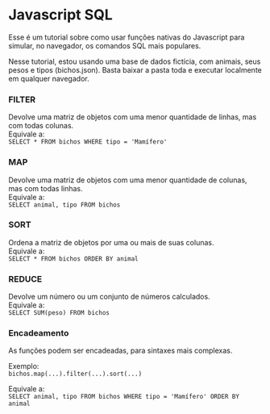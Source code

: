 # Javascript SQL

Esse é um tutorial sobre como usar funções nativas do Javascript para simular, no navegador, os comandos SQL mais populares.

Nesse tutorial, estou usando uma base de dados fictícia, com animais, seus pesos e tipos (bichos.json). Basta baixar a pasta toda e executar localmente em qualquer navegador.

### FILTER
Devolve uma matriz de objetos com uma menor quantidade de linhas, mas com todas colunas.  
Equivale a:  
``SELECT * FROM bichos WHERE tipo = 'Mamífero'``

### MAP
Devolve uma matriz de objetos com uma menor quantidade de colunas, mas com todas linhas.  
Equivale a:  
``SELECT animal, tipo FROM bichos``

### SORT
Ordena a matriz de objetos por uma ou mais de suas colunas.  
Equivale a:  
``SELECT * FROM bichos ORDER BY animal``

### REDUCE
Devolve um número ou um conjunto de números calculados.  
Equivale a:   
``SELECT SUM(peso) FROM bichos``
  
### Encadeamento  
As funções podem ser encadeadas, para sintaxes mais complexas.   
  
Exemplo:  
``bichos.map(...).filter(...).sort(...)``  
  
  
Equivale a:   
``SELECT animal, tipo FROM bichos WHERE tipo = 'Mamífero' ORDER BY animal``

